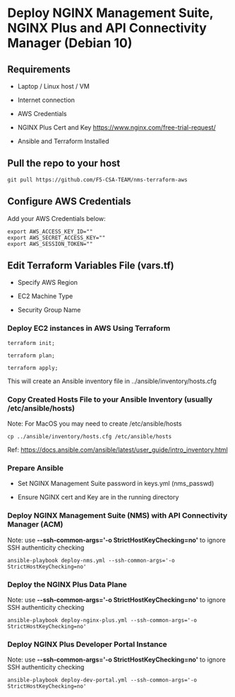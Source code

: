# Deploy NGINX Management Suite, NGINX Plus and API Connectivity Manager (Debian 10)

## Requirements

- Laptop / Linux host / VM

- Internet connection

- AWS Credentials

- NGINX Plus Cert and Key
  https://www.nginx.com/free-trial-request/

- Ansible and Terraform Installed

## Pull the repo to your host

``` git pull https://github.com/F5-CSA-TEAM/nms-terraform-aws ```

## Configure AWS Credentials

Add your AWS Credentials below:

```
export AWS_ACCESS_KEY_ID=""
export AWS_SECRET_ACCESS_KEY=""
export AWS_SESSION_TOKEN=""
```

## Edit Terraform Variables File (vars.tf)

- Specify AWS Region

- EC2 Machine Type

- Security Group Name

### Deploy EC2 instances in AWS Using Terraform
``` 
terraform init;

terraform plan;

terraform apply;
```

This will create an Ansible inventory file in ../ansible/inventory/hosts.cfg

### Copy Created Hosts File to your Ansible Inventory (usually /etc/ansible/hosts)

Note: For MacOS you may need to create /etc/ansible/hosts

```
cp ../ansible/inventory/hosts.cfg /etc/ansible/hosts
```

Ref: https://docs.ansible.com/ansible/latest/user_guide/intro_inventory.html

### Prepare Ansible 

- Set NGINX Management Suite password in keys.yml (nms_passwd)

- Ensure NGINX cert and Key are in the running directory 

### Deploy NGINX Management Suite (NMS) with API Connectivity Manager (ACM)

Note: use <b>--ssh-common-args='-o StrictHostKeyChecking=no'</b> to ignore SSH authenticity checking

```
ansible-playbook deploy-nms.yml --ssh-common-args='-o StrictHostKeyChecking=no'
```

### Deploy the NGINX Plus Data Plane

Note: use <b>--ssh-common-args='-o StrictHostKeyChecking=no'</b> to ignore SSH authenticity checking

```
ansible-playbook deploy-nginx-plus.yml --ssh-common-args='-o StrictHostKeyChecking=no'
```

### Deploy NGINX Plus Developer Portal Instance

Note: use <b>--ssh-common-args='-o StrictHostKeyChecking=no'</b> to ignore SSH authenticity checking

```
ansible-playbook deploy-dev-portal.yml --ssh-common-args='-o StrictHostKeyChecking=no'
```

